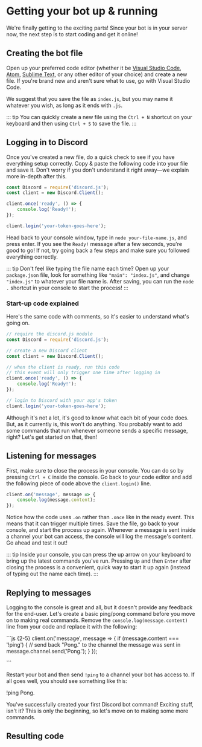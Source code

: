 # Getting your bot up & running

We're finally getting to the exciting parts! Since your bot is in your server now, the next step is to start coding and get it online!

## Creating the bot file

Open up your preferred code editor \(whether it be [Visual Studio Code](https://code.visualstudio.com/), [Atom](https://atom.io/), [Sublime Text](https://www.sublimetext.com/), or any other editor of your choice\) and create a new file. If you're brand new and aren't sure what to use, go with Visual Studio Code.

We suggest that you save the file as `index.js`, but you may name it whatever you wish, as long as it ends with `.js`.

::: tip You can quickly create a new file using the `Ctrl + N` shortcut on your keyboard and then using `Ctrl + S` to save the file. :::

## Logging in to Discord

Once you've created a new file, do a quick check to see if you have everything setup correctly. Copy & paste the following code into your file and save it. Don't worry if you don't understand it right away—we explain more in-depth after this.

```javascript
const Discord = require('discord.js');
const client = new Discord.Client();

client.once('ready', () => {
    console.log('Ready!');
});

client.login('your-token-goes-here');
```

Head back to your console window, type in `node your-file-name.js`, and press enter. If you see the `Ready!` message after a few seconds, you're good to go! If not, try going back a few steps and make sure you followed everything correctly.

::: tip Don't feel like typing the file name each time? Open up your `package.json` file, look for something like `"main": "index.js"`, and change `"index.js"` to whatever your file name is. After saving, you can run the `node .` shortcut in your console to start the process! :::

### Start-up code explained

Here's the same code with comments, so it's easier to understand what's going on.

```javascript
// require the discord.js module
const Discord = require('discord.js');

// create a new Discord client
const client = new Discord.Client();

// when the client is ready, run this code
// this event will only trigger one time after logging in
client.once('ready', () => {
    console.log('Ready!');
});

// login to Discord with your app's token
client.login('your-token-goes-here');
```

Although it's not a lot, it's good to know what each bit of your code does. But, as it currently is, this won't do anything. You probably want to add some commands that run whenever someone sends a specific message, right? Let's get started on that, then!

## Listening for messages

First, make sure to close the process in your console. You can do so by pressing `Ctrl + C` inside the console. Go back to your code editor and add the following piece of code above the `client.login()` line.

```javascript
client.on('message', message => {
    console.log(message.content);
});
```

Notice how the code uses `.on` rather than `.once` like in the ready event. This means that it can trigger multiple times. Save the file, go back to your console, and start the process up again. Whenever a message is sent inside a channel your bot can access, the console will log the message's content. Go ahead and test it out!

::: tip Inside your console, you can press the up arrow on your keyboard to bring up the latest commands you've run. Pressing `Up` and then `Enter` after closing the process is a convenient, quick way to start it up again \(instead of typing out the name each time\). :::

## Replying to messages

Logging to the console is great and all, but it doesn't provide any feedback for the end-user. Let's create a basic ping/pong command before you move on to making real commands. Remove the `console.log(message.content)` line from your code and replace it with the following:

\`\`\`js {2-5} client.on\('message', message =&gt; { if \(message.content === '!ping'\) { // send back "Pong." to the channel the message was sent in message.channel.send\('Pong.'\); } }\);

\`\`\`

Restart your bot and then send `!ping` to a channel your bot has access to. If all goes well, you should see something like this:

 !ping Pong.

You've successfully created your first Discord bot command! Exciting stuff, isn't it? This is only the beginning, so let's move on to making some more commands.

## Resulting code

